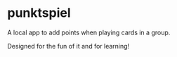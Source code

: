 # punktspiel

A local app to add points when playing cards in a group.

Designed for the fun of it and for learning!
